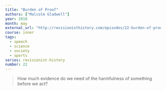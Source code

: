 ```yaml
---
title: "Burden of Proof"
authors: ["Malcolm Gladwell"]
year: 2018
month: may
external_url: "http://revisionisthistory.com/episodes/22-burden-of-proof"
course: inner
tags:
  - speech
  - science
  - society
  - sports
series: revisionist-history
number: 22
---
```


> How much evidence do we need of the harmfulness of something before we act?


